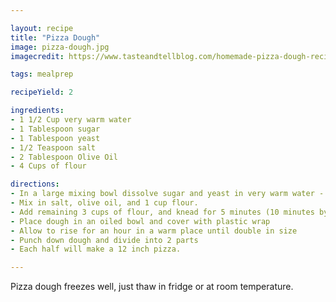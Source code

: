 ```yaml
---

layout: recipe
title: "Pizza Dough"
image: pizza-dough.jpg
imagecredit: https://www.tasteandtellblog.com/homemade-pizza-dough-recipe/

tags: mealprep

recipeYield: 2

ingredients:
- 1 1/2 Cup very warm water
- 1 Tablespoon sugar
- 1 Tablespoon yeast
- 1/2 Teaspoon salt
- 2 Tablespoon Olive Oil
- 4 Cups of flour

directions:
- In a large mixing bowl dissolve sugar and yeast in very warm water - let sit for 10 minutes. Foam should form on top.
- Mix in salt, olive oil, and 1 cup flour.
- Add remaining 3 cups of flour, and knead for 5 minutes (10 minutes by hand)
- Place dough in an oiled bowl and cover with plastic wrap
- Allow to rise for an hour in a warm place until double in size
- Punch down dough and divide into 2 parts
- Each half will make a 12 inch pizza.

---
```


Pizza dough freezes well, just thaw in fridge or at room temperature.
